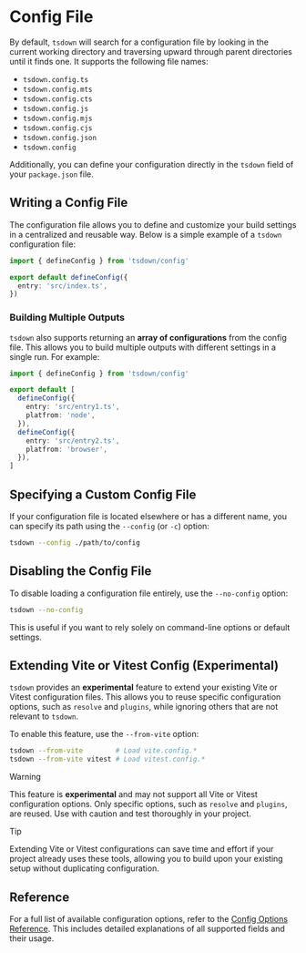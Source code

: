 # Config File

By default, `tsdown` will search for a configuration file by looking in the current working directory and traversing upward through parent directories until it finds one. It supports the following file names:

- `tsdown.config.ts`
- `tsdown.config.mts`
- `tsdown.config.cts`
- `tsdown.config.js`
- `tsdown.config.mjs`
- `tsdown.config.cjs`
- `tsdown.config.json`
- `tsdown.config`

Additionally, you can define your configuration directly in the `tsdown` field of your `package.json` file.

## Writing a Config File

The configuration file allows you to define and customize your build settings in a centralized and reusable way. Below is a simple example of a `tsdown` configuration file:

```ts [tsdown.config.ts]
import { defineConfig } from 'tsdown/config'

export default defineConfig({
  entry: 'src/index.ts',
})
```

### Building Multiple Outputs

`tsdown` also supports returning an **array of configurations** from the config file. This allows you to build multiple outputs with different settings in a single run. For example:

```ts [tsdown.config.ts]
import { defineConfig } from 'tsdown/config'

export default [
  defineConfig({
    entry: 'src/entry1.ts',
    platfrom: 'node',
  }),
  defineConfig({
    entry: 'src/entry2.ts',
    platfrom: 'browser',
  }),
]
```

## Specifying a Custom Config File

If your configuration file is located elsewhere or has a different name, you can specify its path using the `--config` (or `-c`) option:

```bash
tsdown --config ./path/to/config
```

## Disabling the Config File

To disable loading a configuration file entirely, use the `--no-config` option:

```bash
tsdown --no-config
```

This is useful if you want to rely solely on command-line options or default settings.

## Extending Vite or Vitest Config (Experimental)

`tsdown` provides an **experimental** feature to extend your existing Vite or Vitest configuration files. This allows you to reuse specific configuration options, such as `resolve` and `plugins`, while ignoring others that are not relevant to `tsdown`.

To enable this feature, use the `--from-vite` option:

```bash
tsdown --from-vite        # Load vite.config.*
tsdown --from-vite vitest # Load vitest.config.*
```

> [!WARNING]
> This feature is **experimental** and may not support all Vite or Vitest configuration options. Only specific options, such as `resolve` and `plugins`, are reused. Use with caution and test thoroughly in your project.

> [!TIP]
> Extending Vite or Vitest configurations can save time and effort if your project already uses these tools, allowing you to build upon your existing setup without duplicating configuration.

## Reference

For a full list of available configuration options, refer to the [Config Options Reference](../reference/config-options.md). This includes detailed explanations of all supported fields and their usage.
